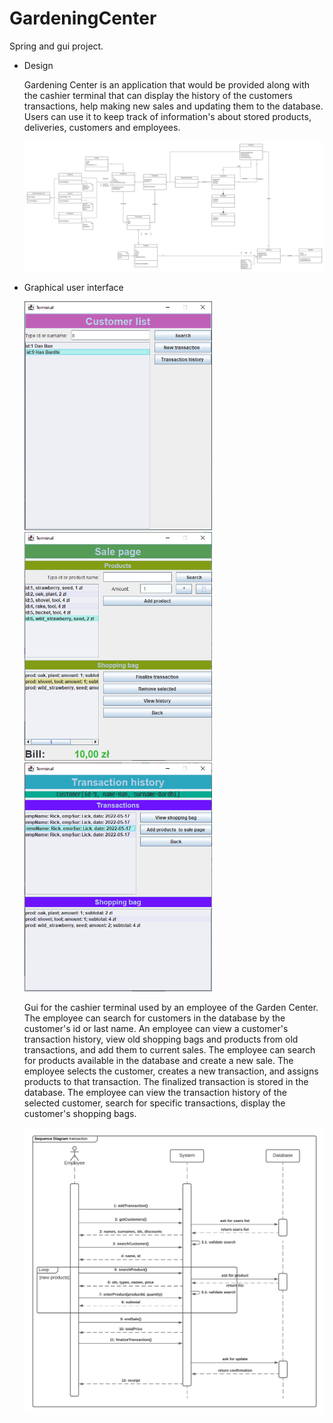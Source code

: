 # GardeningCenter

Spring and gui project. 

* Design

  Gardening Center is an application that would be provided along with the cashier terminal that can display the history of the customers transactions, help making new sales and updating them to the database. Users can use it to keep track of information's about stored products, deliveries, customers and employees.
  
  ![alt text](pics/design_diag.jpeg)

* Graphical user interface
  
  <img src="pics/screen_customer_list.PNG" width="300"> <img src="pics/sceen_sale_page.PNG" width="300"> <img src="pics/screen_transaction_his.PNG" width="300">
  
  Gui for the cashier terminal used by an employee of the Garden Center. The employee can search for customers in the database by the customer's id or last name. An employee can view a customer's transaction history, view old shopping bags and products from old transactions, and add them to current sales. The employee can search for products available in the database and create a new sale. The employee selects the customer, creates a new transaction, and assigns products to that transaction. The finalized transaction is stored in the database. The employee can view the transaction history of the selected customer, search for specific transactions, display the customer's shopping bags.
  
  
  <img src="pics/sequance_diag.png" width="600">  
